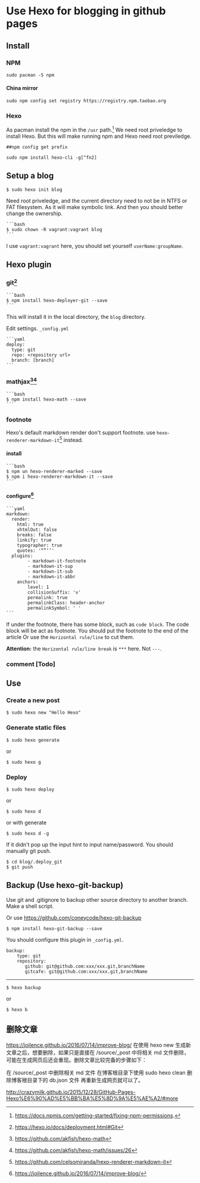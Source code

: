 # Use Hexo for blogging in github pages

## Install

### NPM

    sudo pacman -S npm

#### China mirror

    sudo npm config set registry https://registry.npm.taobao.org


### Hexo

As pacman install the npm in the `/usr` path.[^fn1] We need root priveledge to install Hexo. But this will make running npm and Hexo need root previledge.


    ##npm config get prefix
  
    sudo npm install hexo-cli -g[^fn2]
     


## Setup a blog

    $ sudo hexo init blog

Need root priveledge, and the current directory need to not be in NTFS or FAT filesystem. As it will make symbolic link.  And then you should better change the ownership.

    ```bash
    $ sudo chown -R vagrant:vagrant blog
    ```

I use `vagrant:vagrant` here, you should set yourself `userName:groupName`.

## Hexo plugin
### git[^fn3]

    ```bash
    $ npm install hexo-deployer-git --save
    ```
    
    
This will install it in the local directory, the `blog` directory.

Edit settings. `_config.yml`

    ```yaml
    deploy:
      type: git
      repo: <repository url>
      branch: [branch]
    ```

### mathjax[^fn4][^fn5]

    ```bash
    $ npm install hexo-math --save
    ```

### footnote
Hexo's default markdown render don't support footnote. use `hexo-renderer-markdown-it`[^fn6] instead.


#### install

    ```bash
    $ npm un hexo-renderer-marked --save
    $ npm i hexo-renderer-markdown-it --save
    ```

#### configure[^fn7]

    ```yaml
    markdown:
      render:
        html: true
        xhtmlOut: false
        breaks: false
        linkify: true
        typographer: true
        quotes: '“”‘’'
      plugins:
	        - markdown-it-footnote
	        - markdown-it-sup
	        - markdown-it-sub
	        - markdown-it-abbr
	    anchors:
	        level: 1
	        collisionSuffix: 'v'
	        permalink: true
	        permalinkClass: header-anchor
	        permalinkSymbol: ' '
    ```

If under the footnote, there has some block, such as `code block`. The code block will be act as footnote. You should put the footnote to the end of the article Or use the `Horizontal rule/line` to cut them.

**Attention:** the `Horizontal rule/line break` is `***` here. Not `---`.

### comment [Todo]

## Use
### Create a new post
    $ sudo hexo new "Hello Hexo"
### Generate static files
    $ sudo hexo generate
  
  or
        
    $ sudo hexo g
### Deploy

    $ sudo hexo deploy
or

    $ sudo hexo d
or with generate

    $ sudo hexo d -g

If it didn't pop up the input hint to input name/password. You should manually git push.

    $ cd blog/.deploy_git
    $ git push

## Backup (Use hexo-git-backup)
Use git and .gitignore to backup other source directory to another branch.
Make a shell script.

Or  use https://github.com/coneycode/hexo-git-backup

    $ npm install hexo-git-backup --save

You should configure this plugin in `_config.yml`.

    backup:
        type: git
        repository:
           github: git@github.com:xxx/xxx.git,branchName
           gitcafe: git@github.com:xxx/xxx.git,branchName

***

    $ hexo backup
or

    $ hexo b
    

## 删除文章
https://joilence.github.io/2016/07/14/improve-blog/
在使用 hexo new 生成新文章之后，想要删除，如果只是直接在 /source/_post 中将相关 md 文件删除，可能在生成网页后还会重现。删除文章比较完备的步骤如下：

在 /source/_post 中删除相关 md 文件
在博客根目录下使用 sudo hexo clean
删除博客根目录下的 db.json 文件
再重新生成网页就可以了。

http://crazymilk.github.io/2015/12/28/GitHub-Pages-Hexo%E6%90%AD%E5%BB%BA%E5%8D%9A%E5%AE%A2/#more


[^fn1]:  https://docs.npmjs.com/getting-started/fixing-npm-permissions. 

[^fn2]: https://github.com/hexojs/hexo/

[^fn3]:  https://hexo.io/docs/deployment.html#Git

[^fn4]: https://github.com/akfish/hexo-math

[^fn5]: https://github.com/akfish/hexo-math/issues/26

[^fn6]:  https://github.com/celsomiranda/hexo-renderer-markdown-it

[^fn7]: https://joilence.github.io/2016/07/14/improve-blog/



